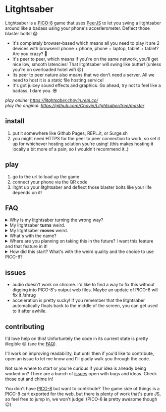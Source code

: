 # Litghtsaber

Litghtsaber is a [PICO-8](https://www.lexaloffle.com/pico-8.php) game that uses [PeerJS](https://peerjs.com/) to let you swing a litghtsaber around like a badass using your phone's accerlerometer. Deflect those blaster bolts! 😱

* It's completely browser-based which means all you need to play it are 2 devices with browsers! phone + phone, phone + laptop, tablet + tablet? Are you crazy? 🤨
* It's peer to peer, which means if you're on the same network, you'll get nice low, smooth latencies! That litghtsaber will swing like butter! (unless you're on overloaded hotel wifi 😩)
* Its peer to peer nature also means that we don't need a server. All we need to host it is a static file hosting service!
* It's got juicey sound effects and graphics. Go ahead, try not to feel like a badass. I dare you. 😎


*play online: https://litghtsaber.chovin.repl.co/*  
*play the original: https://github.com/Chovin/Litghtsaber/tree/master*

## install

1. put it somewhere like Github Pages, REPL.it, or Surge.sh
2. you might need HTTPS for the peer to peer connection to work, so set it up for whichever hosting solution you're using! (this makes hosting it locally a bit more of a pain, so I wouldn't recommend it..)

## play

1. go to the url to load up the game
2. connect your phone via the QR code
3. litght up your litghtsaber and deflect those blaster bolts like your life depends on it!  

## FAQ

<details><summary>
    Why is my litghtsaber turning the wrong way?
</summary>
    <blockquote>Sorry, I'm left-handed. Press the "backwards" button and you should be all good!</blockquote>
</details>  

<details><summary>
    My litghtsaber <b>turns</b> weird.
</summary>
    <blockquote>Make sure you hold your phone such that phone's screen is perpendicular to the game screen (while facing the game, make sure your phone is facing either directly left, or right). The uh gyroscope in the litghtsaber needs to be at a certain angle to uh.. keep.. the plasma straight. ...Didn't you ever learn how to use a litghtsaber?</blockquote>
</details>  

<details><summary>
    My litghtsaber <b>moves</b> weird.
</summary>
    <blockquote>Yeahhh. Using the accelerometer alone means there's mathematically not enough data to account for sensor drift.. I try and get over that problem by looking for the average "rolling" drift, subtracting that from the current reading, and then for good measure (and to encourage hot potatoing by not forcing people to have to always stand at one spot), I slowly move the litghtsaber back to the center. I'd imagine there are ways to make it feel more natural.. AR apps get that extra info from the camera right? I've just not put enough time or research into it yet. For now, if you remember that the litghtsaber returns to the center, you should start to get used to it :)</blockquote>
</details>  

<details><summary>
    What's with the name?
</summary>
    <blockquote>It was a typo. I thought it was silly so I kept it.</blockquote>
</details>  

<details><summary>
    Where are you planning on taking this in the future? I want this feature and that feature in it!
</summary>
    <blockquote>I work on this rarely and usually only when I feel this project would fit nicely with some other event or situation, so I guess the plans are wherever the wind takes it. With that said, I do have some ideas like adding a waiting queue of devices since I usually have the game screen projected up somewhere with crowds around, personal, local, and global high-scores, some improvements on acceleration, and an awesome lightsaber screen and sound effects coming from your phone/controller! If you'd like to suggest an idea or hop into the conversation on some of these ones and others, check out the <a href="https://github.com/Chovin/Litghtsaber/issues">issues</a>! If you'd like to contribute and see these features sooner rather than later, please do! I'd love the help. Hop on and start <a href="$contributing">contributing</a>! ❤️ </blockquote>
</details>  

<details><summary>
    How did this start? What's with the weird quality and the choice to use PICO-8?
</summary>
    <blockquote>I use PICO-8 to try and instill creative wonder and excitement in the local programming communities I'm a part of. That's basically where this all started and unfortunately also explains why it's a mess right now 😅. This project has had several iterations over time--each one either trying to instill that wonder, rushed to show at an event, to show my peers how quick and easy you are able to do cool things with programming, or just for fun! There was no plan at the start and I just kept pulling this project up as the need arose. Unfortunately, that means overall quality and code quality is all over the place.. I'm liking how this is turning out though, so I'll probably clean it up some time soon.</blockquote>
 </details>

## issues

* audio doesn't work on chrome. I'd like to find a way to fix this without digging into PICO-8's output web files. Maybe an update of PICO-8 will fix it /shrug
* acceleration is pretty sucky! If you remember that the litghtsaber automatically floats back to the middle of the screen, you can get used to it after awhile.

## contributing

I'd love help on this! Unfortuntely the code in its current state is pretty illegible 😢 (see the [FAQ](#faq)).

I'll work on improving readability, but until then if you'd like to contribute, open an issue to let me know and I'll gladly walk you through the code.

Not sure where to start or you're curious if your idea is already being worked on? There are a bunch of [issues](https://github.com/Chovin/Litghtsaber/issues) open with bugs and ideas. Check those out and chime in! 

You don't have [PICO-8](https://www.lexaloffle.com/pico-8.php) but want to contribute? The game side of things is a PICO-8 cart exported for the web, but there is plenty of work that's pure JS, so feel free to jump in, we won't judge! (PICO-8 **is** pretty awesome though 😉)

